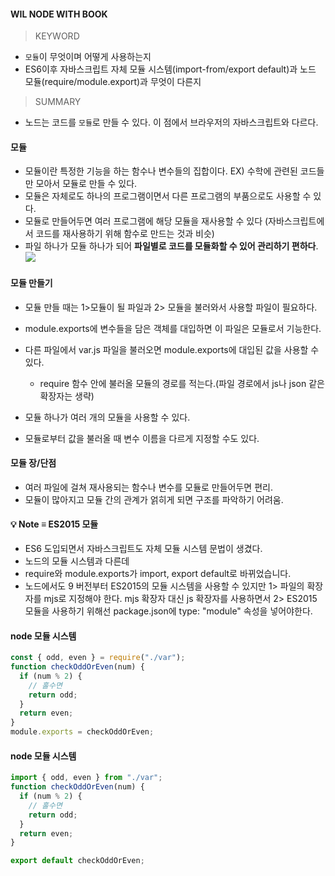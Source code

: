 #### WIL NODE WITH BOOK

> KEYWORD

- `모듈`이 무엇이며 어떻게 사용하는지
- ES6이후 자바스크립트 자체 모듈 시스템(import-from/export default)과 노드 모듈(require/module.export)과 무엇이 다른지

> SUMMARY

- 노드는 코드를 `모듈`로 만들 수 있다. 이 점에서 브라우저의 자바스크립트와 다르다.

#### 모듈

- 모듈이란 특정한 기능을 하는 함수나 변수들의 집합이다. EX) 수학에 관련된 코드들만 모아서 모듈로 만들 수 있다.
- 모듈은 자체로도 하나의 프로그램이면서 다른 프로그램의 부품으로도 사용할 수 있다.
- 모듈로 만들어두면 여러 프로그램에 해당 모듈을 재사용할 수 있다 (자바스크립트에서 코드를 재사용하기 위해 함수로 만드는 것과 비슷)
- 파일 하나가 모듈 하나가 되어 **파일별로 코드를 모듈화할 수 있어 관리하기 편하다**.
  ![](https://images.velog.io/images/minj9_6/post/6104dd5f-717a-40b3-a5ba-5e6caf0a4dd7/image.png)

#### 모듈 만들기

- 모듈 만들 때는 1>모듈이 될 파일과 2> 모듈을 불러와서 사용할 파일이 필요하다.

- module.exports에 변수들을 담은 객체를 대입하면 이 파일은 모듈로서 기능한다.
- 다른 파일에서 var.js 파일을 불러오면 module.exports에 대입된 값을 사용할 수 있다.
  - require 함수 안에 불러올 모듈의 경로를 적는다.(파일 경로에서 js나 json 같은 확장자는 생략)
- 모듈 하나가 여러 개의 모듈을 사용할 수 있다.
- 모듈로부터 값을 불러올 때 변수 이름을 다르게 지정할 수도 있다.

#### 모듈 장/단점

- 여러 파일에 걸쳐 재사용되는 함수나 변수를 모듈로 만들어두면 편리.
- 모듈이 많아지고 모듈 간의 관계가 얽히게 되면 구조를 파악하기 어려움.

#### 💡 Note ≡ ES2015 모듈

- ES6 도입되면서 자바스크립트도 자체 모듈 시스템 문법이 생겼다.
- 노드의 모듈 시스템과 다른데
- require와 module.exports가 import, export default로 바뀌었습니다.
- 노드에서도 9 버전부터 ES2015의 모듈 시스템을 사용할 수 있지만 1> 파일의 확장자를 mjs로 지정해야 한다. mjs 확장자 대신 js 확장자를 사용하면서 2> ES2015 모듈을 사용하기 위해선 package.json에 type: "module" 속성을 넣어야한다.

#### node 모듈 시스템

```js
const { odd, even } = require("./var");
function checkOddOrEven(num) {
  if (num % 2) {
    // 홀수면
    return odd;
  }
  return even;
}
module.exports = checkOddOrEven;
```

#### node 모듈 시스템

```js
import { odd, even } from "./var";
function checkOddOrEven(num) {
  if (num % 2) {
    // 홀수면
    return odd;
  }
  return even;
}

export default checkOddOrEven;
```
